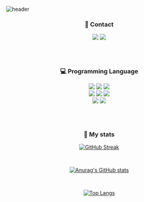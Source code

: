 ![header](https://capsule-render.vercel.app/api?type=waving&color=gradient&height=200&section=header&text=Jibin%20Hwang&fontSize=50&animation=fadeIn&fontAlignY=38&descAlignY=51&descAlign=62)

<div align="center">
    <h3>
        <font color="#202020">👀 Contact</font>
    </h3>
</div>

<p align = "center">
    <a href="https://github.com/Jibinhwang" target="_blank"><img src="https://img.shields.io/badge/Github-181717?&logo=Github&logoColor=white"/></a>
    <a href="https://hyu_pangji.tistory.com/" target="_blank"><img src="https://img.shields.io/badge/Tistroy-000000?&logo=Tistory&logoColor=white"/></a>
</p>

<br><br>

<div align="center">
    <h3>
        <font color="#202020">💻 Programming Language</font>
    </h3>
</div>

<div align="center">
    <img src="https://img.shields.io/badge/Python-3776AB?style=for-the-badge&logo=python&logoColor=black">
    <img src="https://img.shields.io/badge/C-A8B9CC?style=for-the-badge&logo=C&logoColor=black">
    <img src="https://img.shields.io/badge/C++-00599C?style=for-the-badge&logo=C%2B%2B&logoColor=black"> <br>
    <img src="https://img.shields.io/badge/CSS-1572B6?style=for-the-badge&logo=CSS3&logoColor=black"> 
    <img src="https://img.shields.io/badge/MySQL-4479A1?style=for-the-badge&logo=MySQL&logoColor=black">
    <img src="https://img.shields.io/badge/HTML-E34F26?style=for-the-badge&logo=HTML5&logoColor=black"> <br>
    <img src="https://img.shields.io/badge/Jupyter-F37626?style=for-the-badge&logo=Jupyter&logoColor=black"> 
    <img src="https://img.shields.io/badge/Google Colab-F9AB00?style=for-the-badge&logo=Google Colab&logoColor=black">
</div>

<br><br>

<div align="center">
    <h3>
        <font color="#202020">🎯 My stats</font>
    </h3>
</div>

<div align = "center">

[![GitHub Streak](https://streak-stats.demolab.com/?user=Jibinhwang&theme=dark)](https://git.io/streak-stats)
    
<br>
    
[![Anurag's GitHub stats](https://github-readme-stats.vercel.app/api?username=Jibinhwang&theme=dark&show_icons=true)](https://github.com/anuraghazra/github-readme-stats)
    
<br>
    
[![Top Langs](https://github-readme-stats.vercel.app/api/top-langs/?username=Jibinhwang&layout=compact&theme=dark&hide=javascript,css)](https://github.com/anuraghazra/github-readme-stats)
    
</div>
